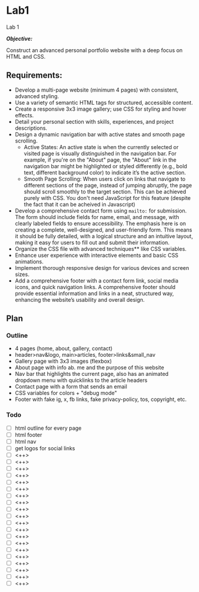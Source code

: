 # Lab1
Lab 1

***Objective:***

Construct an advanced personal portfolio website with a deep focus on HTML and CSS.

##  Requirements:
- Develop a multi-page website (minimum 4 pages) with consistent, advanced styling.
- Use a variety of semantic HTML tags for structured, accessible content.
- Create a responsive 3x3 image gallery; use CSS for styling and hover effects.
- Detail your personal section with skills, experiences, and project descriptions.
- Design a dynamic navigation bar with active states and smooth page scrolling.
    - Active States:
        An active state is when the currently selected or visited page is visually distinguished in the navigation bar. For example, if you're on the "About" page, the "About" link in the navigation bar might be highlighted or styled differently (e.g., bold text, different background color) to indicate it’s the active section.
    - Smooth Page Scrolling:
        When users click on links that navigate to different sections of the page, instead of jumping abruptly, the page should scroll smoothly to the target section.
        This can be achieved purely with CSS. You don't need JavaScript for this feature (despite the fact that it can be acheived in Javascript)
- Develop a comprehensive contact form using `mailto:` for submission.
    The form should include fields for name, email, and message, with clearly labeled fields to ensure accessibility. The emphasis here is on creating a complete, well-designed, and user-friendly form. This means it should be fully detailed, with a logical structure and an intuitive layout, making it easy for users to fill out and submit their information.
- Organize the CSS file with advanced techniques** like CSS variables.
- Enhance user experience with interactive elements and basic CSS animations.
- Implement thorough responsive design for various devices and screen sizes.
- Add a comprehensive footer with a contact form link, social media icons, and quick navigation links.
    A comprehensive footer should provide essential information and links in a neat, structured way, enhancing the website’s usability and overall design.


## Plan

### Outline
- 4 pages (home, about, gallery, contact)
- header>nav&logo, main>articles, footer>links&small_nav
- Gallery page with 3x3 images (flexbox)
- About page with info ab. me and the purpose of this website
- Nav bar that highlights the current page, also has an animated dropdown menu with quicklinks to the article headers
- Contact page with a form that sends an email
- CSS variables for colors + "debug mode"
- Footer with fake ig, x, fb links, fake privacy-policy, tos, copyright, etc.

### Todo
- [ ] html outline for every page
- [ ] html footer
- [ ] html nav
- [ ] get logos for social links
- [ ] <++>
- [ ] <++>
- [ ] <++>
- [ ] <++>
- [ ] <++>
- [ ] <++>
- [ ] <++>
- [ ] <++>
- [ ] <++>
- [ ] <++>
- [ ] <++>
- [ ] <++>
- [ ] <++>
- [ ] <++>
- [ ] <++>
- [ ] <++>
- [ ] <++>
- [ ] <++>
- [ ] <++>
- [ ] <++>
